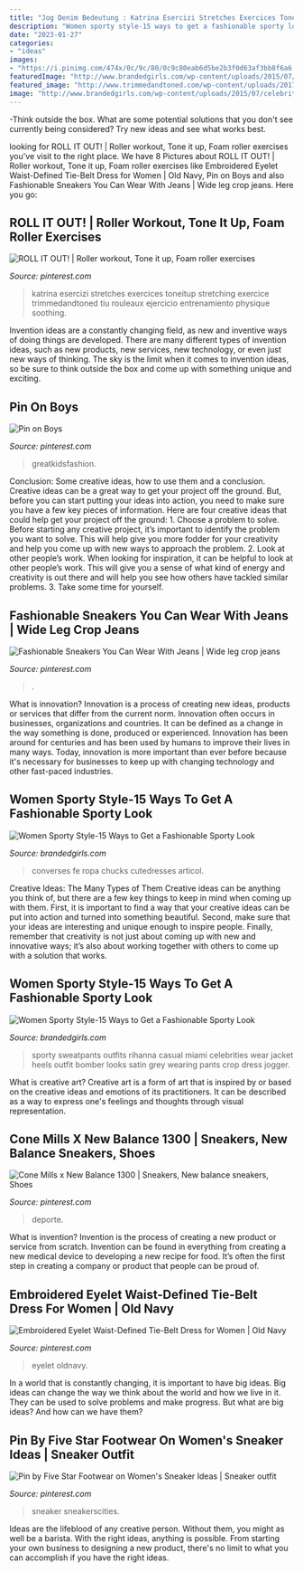 ```yaml
---
title: "Jog Denim Bedeutung : Katrina Esercizi Stretches Exercices Toneitup Stretching Exercice Trimmedandtoned Tiu Rouleaux Ejercicio Entrenamiento Physique Soothing"
description: "Women sporty style-15 ways to get a fashionable sporty look"
date: "2023-01-27"
categories:
- "ideas"
images:
- "https://i.pinimg.com/474x/0c/9c/80/0c9c80eab6d5be2b3f0d63af3bb8f6a6.jpg"
featuredImage: "http://www.brandedgirls.com/wp-content/uploads/2015/07/celebrities-sporty-look.jpg"
featured_image: "http://www.trimmedandtoned.com/wp-content/uploads/2017/09/79ec383c6e272ba4b37abd5275c50ea1.jpg"
image: "http://www.brandedgirls.com/wp-content/uploads/2015/07/celebrities-sporty-look.jpg"
---
```



-Think outside the box. What are some potential solutions that you don't see currently being considered? Try new ideas and see what works best. 

	

		
looking for ROLL IT OUT! | Roller workout, Tone it up, Foam roller exercises you've visit to the right place. We have 8 Pictures about ROLL IT OUT! | Roller workout, Tone it up, Foam roller exercises like Embroidered Eyelet Waist-Defined Tie-Belt Dress for Women | Old Navy, Pin on Boys and also Fashionable Sneakers You Can Wear With Jeans | Wide leg crop jeans. Here you go:
		
    
## ROLL IT OUT! | Roller Workout, Tone It Up, Foam Roller Exercises

<img loading=lazy src="http://www.trimmedandtoned.com/wp-content/uploads/2017/09/79ec383c6e272ba4b37abd5275c50ea1.jpg" onerror="this.onerror=null;this.src='https://tse3.mm.bing.net/th?id=OIP.6H_ktIw9Gokt4_xawIF7SAHaZA&amp;pid=15.1';" alt="ROLL IT OUT! | Roller workout, Tone it up, Foam roller exercises">

_Source: pinterest.com_

>katrina esercizi stretches exercices toneitup stretching exercice trimmedandtoned tiu rouleaux ejercicio entrenamiento physique soothing. 

	

Invention ideas are a constantly changing field, as new and inventive ways of doing things are developed. There are many different types of invention ideas, such as new products, new services, new technology, or even just new ways of thinking. The sky is the limit when it comes to invention ideas, so be sure to think outside the box and come up with something unique and exciting.

    
## Pin On Boys

<img loading=lazy src="https://i.pinimg.com/originals/d2/1b/17/d21b1757e53be565c54e1edf0e379c45.jpg" onerror="this.onerror=null;this.src='https://tse3.mm.bing.net/th?id=OIP.JXE6FQQEzbtFrueIlb4tGQHaJQ&amp;pid=15.1';" alt="Pin on Boys">

_Source: pinterest.com_

>greatkidsfashion. 

	

Conclusion: Some creative ideas, how to use them and a conclusion.
Creative ideas can be a great way to get your project off the ground. But, before you can start putting your ideas into action, you need to make sure you have a few key pieces of information. Here are four creative ideas that could help get your project off the ground: 1. Choose a problem to solve. Before starting any creative project, it’s important to identify the problem you want to solve. This will help give you more fodder for your creativity and help you come up with new ways to approach the problem. 2. Look at other people’s work. When looking for inspiration, it can be helpful to look at other people’s work. This will give you a sense of what kind of energy and creativity is out there and will help you see how others have tackled similar problems. 3. Take some time for yourself.

    
## Fashionable Sneakers You Can Wear With Jeans | Wide Leg Crop Jeans

<img loading=lazy src="https://i.pinimg.com/736x/6c/31/2f/6c312f7de26c36dee211f52ce51fd912.jpg" onerror="this.onerror=null;this.src='https://tse4.mm.bing.net/th?id=OIP.W_pMTwSCEnBrzs3bqtma4wHaJY&amp;pid=15.1';" alt="Fashionable Sneakers You Can Wear With Jeans | Wide leg crop jeans">

_Source: pinterest.com_

>. 

	

What is innovation?
Innovation is a process of creating new ideas, products or services that differ from the current norm. Innovation often occurs in businesses, organizations and countries. It can be defined as a change in the way something is done, produced or experienced. 
Innovation has been around for centuries and has been used by humans to improve their lives in many ways. Today, innovation is more important than ever before because it's necessary for businesses to keep up with changing technology and other fast-paced industries.

    
## Women Sporty Style-15 Ways To Get A Fashionable Sporty Look

<img loading=lazy src="https://www.brandedgirls.com/wp-content/uploads/2015/07/Cute-Outfits-With-Converse.jpg" onerror="this.onerror=null;this.src='https://tse1.mm.bing.net/th?id=OIP.YLkIdn_ZCQqFWFAEy7QjNgHaLH&amp;pid=15.1';" alt="Women Sporty Style-15 Ways to Get a Fashionable Sporty Look">

_Source: brandedgirls.com_

>converses fe ropa chucks cutedresses articol. 

	

Creative Ideas: The Many Types of Them
Creative ideas can be anything you think of, but there are a few key things to keep in mind when coming up with them. First, it is important to find a way that your creative ideas can be put into action and turned into something beautiful. Second, make sure that your ideas are interesting and unique enough to inspire people. Finally, remember that creativity is not just about coming up with new and innovative ways; it’s also about working together with others to come up with a solution that works.

    
## Women Sporty Style-15 Ways To Get A Fashionable Sporty Look

<img loading=lazy src="http://www.brandedgirls.com/wp-content/uploads/2015/07/celebrities-sporty-look.jpg" onerror="this.onerror=null;this.src='https://tse1.mm.bing.net/th?id=OIP.G2vYdTkVjbxlv0FnbnszgAHaLI&amp;pid=15.1';" alt="Women Sporty Style-15 Ways to Get a Fashionable Sporty Look">

_Source: brandedgirls.com_

>sporty sweatpants outfits rihanna casual miami celebrities wear jacket heels outfit bomber looks satin grey wearing pants crop dress jogger. 

	

What is creative art?
Creative art is a form of art that is inspired by or based on the creative ideas and emotions of its practitioners. It can be described as a way to express one's feelings and thoughts through visual representation.

    
## Cone Mills X New Balance 1300 | Sneakers, New Balance Sneakers, Shoes

<img loading=lazy src="https://i.pinimg.com/474x/0c/9c/80/0c9c80eab6d5be2b3f0d63af3bb8f6a6.jpg" onerror="this.onerror=null;this.src='https://tse2.mm.bing.net/th?id=OIP.jxAqSaCAdLUBcidqtH57EwAAAA&amp;pid=15.1';" alt="Cone Mills x New Balance 1300 | Sneakers, New balance sneakers, Shoes">

_Source: pinterest.com_

>deporte. 

	

What is invention?
Invention is the process of creating a new product or service from scratch. Invention can be found in everything from creating a new medical device to developing a new recipe for food. It’s often the first step in creating a company or product that people can be proud of.

    
## Embroidered Eyelet Waist-Defined Tie-Belt Dress For Women | Old Navy

<img loading=lazy src="https://i.pinimg.com/originals/eb/b8/23/ebb8236cc9ebea9c2f9a8bd8536f0265.png" onerror="this.onerror=null;this.src='https://tse4.mm.bing.net/th?id=OIP.kgv2mgILaMo8mroR_z06OwHaJ4&amp;pid=15.1';" alt="Embroidered Eyelet Waist-Defined Tie-Belt Dress for Women | Old Navy">

_Source: pinterest.com_

>eyelet oldnavy. 

	

In a world that is constantly changing, it is important to have big ideas. Big ideas can change the way we think about the world and how we live in it. They can be used to solve problems and make progress. But what are big ideas? And how can we have them?

    
## Pin By Five Star Footwear On Women&#039;s Sneaker Ideas | Sneaker Outfit

<img loading=lazy src="https://i.pinimg.com/originals/51/83/65/5183659b4bcc76fbca6607ded4457821.jpg" onerror="this.onerror=null;this.src='https://tse3.mm.bing.net/th?id=OIP.BU8edR0-_a4zBDIFWFExaQHaJQ&amp;pid=15.1';" alt="Pin by Five Star Footwear on Women&#039;s Sneaker Ideas | Sneaker outfit">

_Source: pinterest.com_

>sneaker sneakerscities. 

	

Ideas are the lifeblood of any creative person. Without them, you might as well be a barista. With the right ideas, anything is possible. From starting your own business to designing a new product, there's no limit to what you can accomplish if you have the right ideas.

